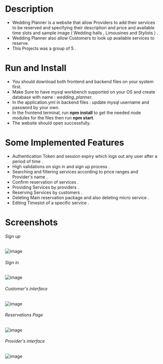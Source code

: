 # Description
- Wedding Planner is a website that allow Providers to add their services to be reserved and specifying their description and price and available time slots and sample image ( Wedding halls , Limousines and Stylists ) .
- Wedding Planner also allow Customers to look up available services to reserve.
- This Projects was a group of 5 .

# Run and Install
- You should download both frontend and backend files on your system first.
- Make Sure to have mysql workbench supported on your OS and create database with name : *wedding_planner*.
- In the application.yml in backend files : update mysql username and password by your own.
- In the frontend terminal, run **npm install** to get the needed node modules for the files then run **npm start**.
- The website should open successfully.

# Some Implemented Features
- Authentication Token and session expiry which logs out any user after a period of time .
- High validations on sign in and sign up process .
- Searching and filtering services according to price ranges and Provider's name .
- Confirm reservation of services .
- Providing Services by providers .
- Reserving Services by customers .
- Deleting Main reservation package and also deleting micro service .
- Editing Timeslot of a specific service .


# Screenshots
 ###### Sign up
 ![image](https://user-images.githubusercontent.com/58369917/159034345-25bc5c7e-981d-46bd-b155-ab2562befbac.png)
 ###### Sign in
 ![image](https://user-images.githubusercontent.com/58369917/159034797-489744f7-6594-4919-b90b-e673f73b7dfb.png) 
 ###### Customer's interface
 ![image](https://user-images.githubusercontent.com/58369917/159034696-450afa2b-f5e0-4e15-a7d7-c49926deaba4.png)
 ###### Reservations Page
 ![image](https://user-images.githubusercontent.com/58369917/159035035-1b2fe1b6-707a-4e5a-9677-5e38eea0f3cc.png)
 ###### Provider's interface
 ![image](https://user-images.githubusercontent.com/58369917/159035388-f0502479-0121-468c-b1ad-d99971db0c49.png)

